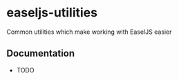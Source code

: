 easeljs-utilities
=================

Common utilities which make working with EaselJS easier

Documentation
-------------
 - TODO